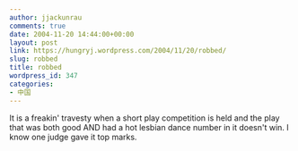 ```yaml
---
author: jjackunrau
comments: true
date: 2004-11-20 14:44:00+00:00
layout: post
link: https://hungryj.wordpress.com/2004/11/20/robbed/
slug: robbed
title: robbed
wordpress_id: 347
categories:
- 中国
---
```


It is a freakin' travesty when a short play competition is held and the play that was both good AND had a hot lesbian dance number in it doesn't win.  I know one judge gave it top marks.
